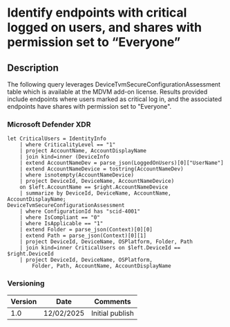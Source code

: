 # Identify endpoints with critical logged on users, and shares with permission set to “Everyone”

## Description

The following query leverages DeviceTvmSecureConfigurationAssessment table which is available at the MDVM add-on license. Results provided include endpoints where users marked as critical log in, and the associated endpoints have shares with permission set to "Everyone".

### Microsoft Defender XDR
```
let CriticalUsers = IdentityInfo 
    | where CriticalityLevel == "1"
    | project AccountName, AccountDisplayName
    | join kind=inner (DeviceInfo
    | extend AccountNameDev = parse_json(LoggedOnUsers)[0]["UserName"]
    | extend AccountNameDevice = tostring(AccountNameDev)
    | where isnotempty(AccountNameDevice)
    | project DeviceId, DeviceName, AccountNameDevice)
    on $left.AccountName == $right.AccountNameDevice
    | summarize by DeviceId, DeviceName, AccountName, AccountDisplayName;
DeviceTvmSecureConfigurationAssessment 
    | where ConfigurationId has "scid-4001"
    | where IsCompliant == "0"
    | where IsApplicable == "1"
    | extend Folder = parse_json(Context)[0][0]
    | extend Path = parse_json(Context)[0][1]
    | project DeviceId, DeviceName, OSPlatform, Folder, Path
    | join kind=inner CriticalUsers on $left.DeviceId == $right.DeviceId
    | project DeviceId, DeviceName, OSPlatform,
        Folder, Path, AccountName, AccountDisplayName
```

### Versioning
| Version       | Date          | Comments                               |
| ------------- |---------------| ---------------------------------------|
| 1.0           | 12/02/2025     | Initial publish                        |
